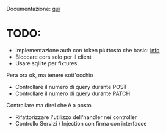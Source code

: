 Documentazione: [qui](https://bitbucket.org/rufyteam/rufy-rest-api/wiki)

# TODO: #
- Implementazione auth con token piuttosto che basic: [info](http://symfony.com/it/doc/current/cookbook/security/api_key_authentication.html)
- Bloccare cors solo per il client
- Usare sqllite per fixtures


Pera ora ok, ma tenere sott'occhio

- Controllare il numero di query durante POST
- Controllare il numero di query durante PATCH

Controllare ma direi che è a posto

- Rifattorizzare l'utilizzo dell'handler nei controller
- Controllo Servizi / Injection con firma con interfacce
